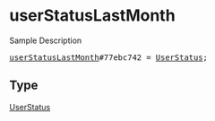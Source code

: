# userStatusLastMonth

Sample Description

<pre>
<a href="../constructor/userStatusLastMonth.md">userStatusLastMonth</a>#77ebc742 = <a href="../type/UserStatus.md">UserStatus</a>;
</pre>

## Type

<a href="../type/UserStatus.md">UserStatus</a>
